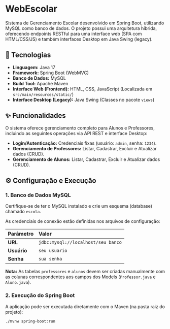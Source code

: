 # WebEscolar

Sistema de Gerenciamento Escolar desenvolvido em Spring Boot, utilizando MySQL como banco de dados. O projeto possui uma arquitetura híbrida, oferecendo endpoints RESTful para uma interface web (SPA com HTML/CSS/JS) e também interfaces Desktop em Java Swing (legacy).

## 🚀 Tecnologias

* **Linguagem:** Java 17
* **Framework:** Spring Boot (WebMVC)
* **Banco de Dados:** MySQL
* **Build Tool:** Apache Maven
* **Interface Web (Frontend):** HTML, CSS, JavaScript (Localizada em `src/main/resources/static/`)
* **Interface Desktop (Legacy):** Java Swing (Classes no pacote `views`)

## ✨ Funcionalidades

O sistema oferece gerenciamento completo para Alunos e Professores, incluindo as seguintes operações via API REST e interface Desktop:

* **Login/Autenticação:** Credenciais fixas (usuário: `admin`, senha: `1234`).
* **Gerenciamento de Professores:** Listar, Cadastrar, Excluir e Atualizar dados (CRUD).
* **Gerenciamento de Alunos:** Listar, Cadastrar, Excluir e Atualizar dados (CRUD).

## ⚙️ Configuração e Execução

### 1. Banco de Dados MySQL

Certifique-se de ter o MySQL instalado e crie um esquema (database) chamado `escola`.

As credenciais de conexão estão definidas nos arquivos de configuração:

| Parâmetro | Valor |
| :--- | :--- |
| **URL** | `jdbc:mysql://localhost/seu banco` |
| **Usuário** | `seu usuario` |
| **Senha** | `sua senha` |

**Nota:** As tabelas `professores` e `alunos` devem ser criadas manualmente com as colunas correspondentes aos campos dos Models (`Professor.java` e `Aluno.java`).

### 2. Execução do Spring Boot

A aplicação pode ser executada diretamente com o Maven (na pasta raiz do projeto):

```bash
./mvnw spring-boot:run
